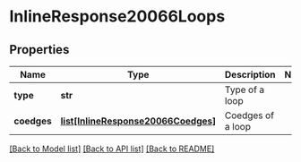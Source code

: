 # InlineResponse20066Loops

## Properties
Name | Type | Description | Notes
------------ | ------------- | ------------- | -------------
**type** | **str** | Type of a loop | 
**coedges** | [**list[InlineResponse20066Coedges]**](InlineResponse20066Coedges.md) | Coedges of a loop | 

[[Back to Model list]](../README.md#documentation-for-models) [[Back to API list]](../README.md#documentation-for-api-endpoints) [[Back to README]](../README.md)



